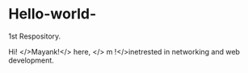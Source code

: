 # Hello-world-
1st Respository.

Hi!
</>Mayank!</> here,
</> m !</>inetrested in networking and web development.
